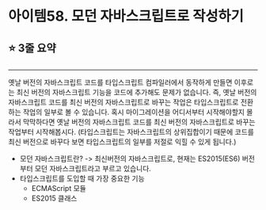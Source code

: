 # **아이템58. 모던 자바스크립트로 작성하기**

## ⭐️ 3줄 요약

###

<hr/>

옛날 버전의 자바스크립트 코드를 타입스크립트 컴파일러에서 동작하게 만들면 이후로는 최신 버전의 자바스크립트 기능을 코드에 추가해도 문제가 없습니다. 즉, 옛날 버전의 자바스크립트 코드를 최신 버전의 자바스크립트로 바꾸는 작업은 타입스크립트로 전환하는 작업의 일부로 볼 수 있습니다. 혹시 마이그레이션을 어디서부터 시작해야할지 몰라서 막막하다면 옛날 버전의 자바스크립트 코드를 최신 버전의 자바스크립트로 바꾸는 작업부터 시작해봅시다. (타입스크립트는 자바스크립트의 상위집합이기 때문에 코드를 최신 버전으로 바꾸다 보면 타입스크립트의 일부를 저절로 익힐 수 있게 됩니다.)

- 모던 자바스크립트란? -> 최신버전의 자바스크립트로, 현재는 ES2015(ES6) 버전부터 모던 자바스크립트라고 부르고 있습니다.
- 타입스크립트를 도입할 때 가장 중요한 기능
  - ECMAScript 모듈
  - ES2015 클래스
